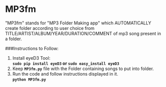 MP3fm
=====

"MP3fm" stands for "MP3 Folder Making app" which AUTOMATICALLY create folder according to user choice from 
TITLE/ARTIST/ALBUM/YEAR/DURATION/COMMENT of mp3 song present in a folder.    

###Instructions to Follow:   

1. Install eyeD3 Tool:    
**`sudo pip install eyeD3` or `sudo easy_install eyeD3`**
2. Keep **`MP3fm.py`** file with the Folder containing songs to put into folder.
3. Run the code and follow instructions displayed in it.    
**`python MP3fm.py`**   


